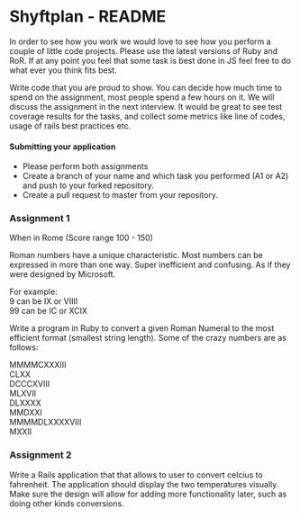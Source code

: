 # Shyftplan - README

In order to see how you work we would love to see how you perform a couple of little code projects. 
Please use the latest versions of Ruby and RoR. If at any point you feel that some task is best done in JS feel free to do what ever you think fits best.

Write code that you are proud to show. You can decide how much time to spend on the assignment, most people spend a few hours on it. We will discuss the assignment in the next interview. It would be great to see test coverage results for the tasks, and collect some metrics like line of codes, usage of rails best practices etc.

#### Submitting your application

  - Please perform both assignments
  - Create a branch of your name and which task you performed (A1 or A2) and push to your forked repository.
  - Create a pull request to master from your repository.


### Assignment 1

When in Rome (Score range 100 - 150)

Roman numbers have a unique characteristic. Most numbers can be expressed in more than one way.
Super inefficient and confusing. As if they were designed by Microsoft.

For example:  
9 can be IX or VIIII  
99 can be IC or XCIX  

Write a program in Ruby to convert a given Roman Numeral to the most efficient format (smallest string length).
Some of the crazy numbers are as follows:

MMMMCXXXIII  
CLXX  
DCCCXVIII  
MLXVII  
DLXXXX  
MMDXXI  
MMMMDLXXXXVIII  
MXXII  


### Assignment 2

Write a Rails application that that allows to user to convert celcius to fahrenheit. The application should display the two temperatures visually. Make sure the design will allow for adding more functionality later, such as doing other kinds conversions.
